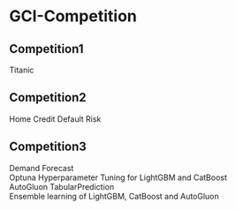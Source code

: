 # GCI-Competition

## Competition1
Titanic 

## Competition2
Home Credit Default Risk

## Competition3
Demand Forecast \
Optuna Hyperparameter Tuning for LightGBM and CatBoost \
AutoGluon TabularPrediction \
Ensemble learning of LightGBM, CatBoost and AutoGluon
